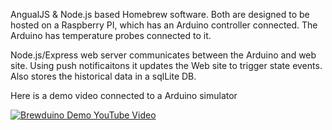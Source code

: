AngualJS & Node.js based Homebrew software. Both are designed to be hosted on a Raspberry PI, which has an Arduino controller connected. The Arduino has temperature probes connected to it. 

Node.js/Express web server communicates between the Arduino and web site. Using push notificaitons it updates the Web site to trigger state events. Also stores the historical data in a sqlLite DB. 

Here is a demo video connected to a Arduino simulator

[![Brewduino Demo YouTube Video](https://img.youtube.com/vi/kr4w4PKmb00/0.jpg)](https://www.youtube.com/watch?v=kr4w4PKmb00)
